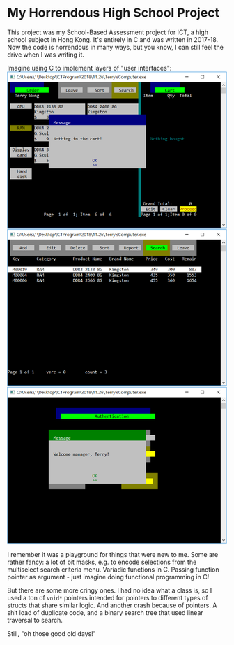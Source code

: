 # My Horrendous High School Project
This project was my School-Based Assessment project for ICT, a high school subject in Hong Kong. It's entirely in C and was written in 2017-18. Now the code is horrendous in many ways, but you know, I can still feel the drive when I was writing it.

Imagine using C to implement layers of "user interfaces":
![Shopping cart](/assets/images/shopping_cart.png)
![Stock](/assets/images/stock.png)
![Authenticate](/assets/images/authenticate.png)

I remember it was a playground for things that were new to me. Some are rather fancy: a lot of bit masks, e.g. to encode selections from the multiselect search criteria menu. Variadic functions in C. Passing function pointer as argument - just imagine doing functional programming in C! 

But there are some more cringy ones. I had no idea what a class is, so I used a ton of `void*` pointers intended for pointers to different types of structs that share similar logic. And another crash because of pointers. A shit load of duplicate code, and a binary search tree that used linear traversal to search.

Still, "oh those good old days!"